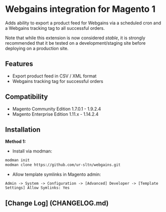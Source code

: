 # Webgains integration for Magento 1

Adds ability to export a product feed for Webgains via a scheduled cron and a Webgains tracking tag to all successful
orders.

Note that while this extension is now considered *stable*, it is strongly
recommended that it be tested on a development/staging site before deploying
on a production site.

## Features

  * Export product feed in CSV / XML format
  * Webgains tracking tag for successful orders

## Compatibility

  * Magento Community Edition 1.7.0.1 - 1.9.2.4
  * Magento Enterprise Edition 1.11.x - 1.14.2.4

## Installation

**Method 1:**

  * Install via modman:

```sh
modman init
modman clone https://github.com/ur-sltn/webgains.git
```

  * Allow template symlinks in Magento admin:

```
Admin -> System -> Configuration -> [Advanced] Developer -> [Template Settings] Allow Symlinks: Yes
```

## [Change Log] (CHANGELOG.md)
